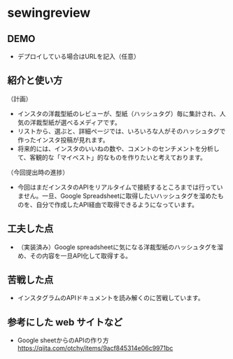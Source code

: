 # sewingreview

## DEMO

  - デプロイしている場合はURLを記入（任意）

## 紹介と使い方

 （計画）
  - インスタの洋裁型紙のレビューが、型紙（ハッシュタグ）毎に集計され、人気の洋裁型紙が選べるメディアです。
  - リストから、選ぶと、詳細ページでは、いろいろな人がそのハッシュタグで作ったインスタ投稿が見れます。
  - 将来的には、インスタのいいねの数や、コメントのセンチメントを分析して、客観的な「マイベスト」的なものを作りたいと考えております。

（今回提出時の進捗）
- 今回はまだインスタのAPIをリアルタイムで接続するところまでは行っていません。一旦、Google Spreadsheetに取得したいハッシュタグを溜めたものを、自分で作成したAPI経由で取得できるようになっています。

## 工夫した点

  - （実装済み）Google spreadsheetに気になる洋裁型紙のハッシュタグを溜め、その内容を一旦API化して取得する。

## 苦戦した点

  - インスタグラムのAPIドキュメントを読み解くのに苦戦しています。

## 参考にした web サイトなど

  - Google sheetからのAPIの作り方
  https://qiita.com/otchy/items/9acf845314e06c9971bc
